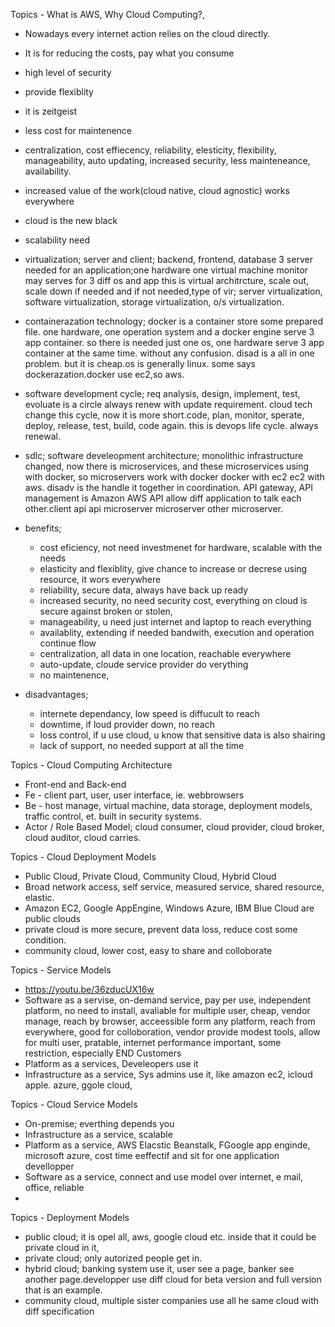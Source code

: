 Topics - What is AWS, Why Cloud Computing?, 
  - Nowadays every internet action relies on the cloud directly.
  - It is for reducing the costs, pay what you consume
  - high level of security
  - provide flexiblity
  - it is zeitgeist
  - less cost for maintenence
  - centralization, cost effiecency, reliability, elesticity, flexibility, manageability, auto updating, increased security, less mainteneance, availability.
  - increased value of the work(cloud native, cloud agnostic) works everywhere
  - cloud is the new black
  - scalability need
  - virtualization; server and client; backend, frontend, database 3 server needed for an application;one hardware one virtual machine monitor may serves for 3 diff os and app this is virtual architrcture, scale out, scale down if needed and if not needed,type of vir; server virtualization, software virtualization, storage virtualization, o/s virtualization.
  - containerazation technology; docker is a container store some prepared file. one hardware, one operation system and a docker engine serve 3 app container. so there is needed just one os, one hardware serve 3 app container at the same time. without any confusion. disad is a all in one problem. but it is cheap.os is generally linux. some says dockerazation.docker use ec2,so aws.
   - software development cycle; req analysis, design, implement, test, evoluate is a circle always renew with update requirement. cloud tech change this cycle, now it is more short.code, plan, monitor, sperate, deploy, release, test, build, code again. this is devops life cycle. always renewal.
  - sdlc; software develeopment architecture; monolithic infrastructure changed, now there is microservices, and these microservices using with docker, so microservers work with docker docker with ec2 ec2 with aws. disadv is the handle it together in coordination. API gateway, API management is Amazon AWS API allow diff application to talk each other.client api api microserver microserver  other microserver.
  
  
  - benefits; 
     - cost eficiency, not need investmenet for hardware, scalable with the needs
     - elasticity and flexiblity, give chance to increase or decrese using resource, it wors everywhere
      - reliability, secure data, always have back up ready
      - increased security, no need security cost, everything on cloud is secure against broken or stolen,
      - manageability, u need just internet and laptop to reach everything
      - availablity, extending if needed bandwith, execution and operation continue flow
      - centralization, all data in one location, reachable everywhere
      - auto-update, cloude service provider do verything
      - no maintenence, 
   
   
   
   - disadvantages;
      - internete dependancy, low speed is diffucult to reach
      - downtime, if loud provider down, no reach
      - loss control, if u use cloud, u know that sensitive data is also shairing
      - lack of support, no needed support at all the time
 
 
 
 
 Topics - Cloud Computing Architecture
  - Front-end and Back-end
  - Fe - client part, user, user interface, ie. webbrowsers
  - Be - host manage, virtual machine, data storage, deployment models, traffic control, et. built in security systems.
  - Actor / Role Based Model; cloud consumer, cloud provider, cloud broker, cloud auditor, cloud carries.
  
  
  
 Topics - Cloud Deployment Models
  - Public Cloud, Private Cloud, Community Cloud, Hybrid Cloud
  - Broad network access, self service, measured service, shared resource, elastic.
  - Amazon EC2, Google AppEngine, Windows Azure, IBM Blue Cloud are public clouds
  - private cloud is more secure, prevent data loss, reduce cost some condition.
  - community cloud, lower cost, easy to share and colloborate



Topics - Service Models
  - https://youtu.be/36zducUX16w
  - Software as a servise, on-demand service, pay per use, independent platform, no need to install, avaliable for multiple user, cheap, vendor manage, reach by browser, acceessible form any platform, reach from everywhere, good for colloboration, vendor provide modest tools, allow for multi user, pratable, internet performance important, some restriction, especially END Customers
  - Platform as a services, Develeopers use it
  - Infrastructure as a service, Sys admins use it, like amazon ec2, icloud apple. azure, ggole cloud, 
  
  
  
  
Topics - Cloud Service Models
  - On-premise; everthing depends you
  - Infrastructure as a service, scalable
  - Platform as a service, AWS Elacstic Beanstalk, FGoogle app enginde, microsoft azure, cost time eeffectif and sit for one application devellopper
  - Software as a service, connect and use model over internet, e mail, office, reliable
  - 
  
 
Topics - Deployment Models
  - public cloud; it is opel all, aws, google cloud etc. inside that it could be private cloud in it, 
  - private cloud; only autorized people get in.
  - hybrid cloud; banking system use it, user see a page, banker see another page.developper use diff cloud for beta version and full version that is an example.
  - community cloud, multiple sister companies use all he same cloud with diff specification
  
  
  
 
